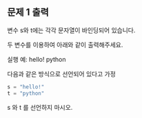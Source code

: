 ## 문제 1 출력

변수 s와 t에는 각각 문자열이 바인딩되어 있습니다.

두 변수를 이용하여 아래와 같이 출력해주세요.

실행 예:
hello! python

다음과 같은 방식으로 선언되어 있다고 가정
```python
s = "hello!"
t = "python"
```
s 와 t 를 선언하지 마시오.

